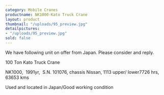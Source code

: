 ```yaml
---
category: Mobile Cranes
productname: NK1000-Kato Truck Crane
layout: product
thumbnail: "/uploads/95_preview.jpg"
detailpictures:
- "/uploads/95_preview.jpg"
sold: false
---
```


We have following unit on offer from Japan. Please consider and reply.

100&nbsp;Ton&nbsp;Kato Truck&nbsp;Crane

NK1000,&nbsp; 1991yr,&nbsp;&nbsp;S.N. 101076, chassis Nissan, 1113 upper/ lower7726 hrs, 63653 kms

Used and located in Japan/Good working condition



